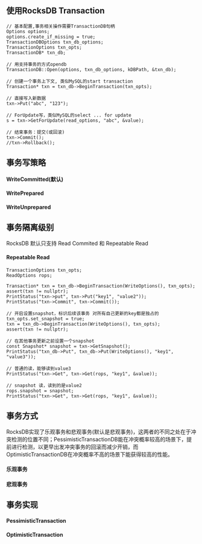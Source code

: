 ## 使用RocksDB Transaction
```
// 基本配置,事务相关操作需要TransactionDB句柄
Options options;
options.create_if_missing = true;
TransactionDBOptions txn_db_options;
TransactionOptions txn_opts;
TransactionDB* txn_db;

// 用支持事务的方式opendb
TransactionDB::Open(options, txn_db_options, kDBPath, &txn_db);

// 创建一个事务上下文, 类似MySQL的start transaction
Transaction* txn = txn_db->BeginTransaction(txn_opts);

// 直接写入新数据
txn->Put("abc", "123");

// ForUpdate写，类似MySQL的select ... for update
s = txn->GetForUpdate(read_options, "abc", &value); 

// 结束事务：提交(或回滚)
txn->Commit();      
//txn->Rollback();
```
## 事务写策略
#### WriteCommitted(默认)
#### WritePrepared
#### WriteUnprepared

## 事务隔离级别
RocksDB 默认只支持 Read Commited 和 Repeatable Read
#### Repeatable Read
```
TransactionOptions txn_opts;
ReadOptions rops;

Transaction* txn = txn_db->BeginTransaction(WriteOptions(), txn_opts);
assert(txn != nullptr);
PrintStatus("txn->put", txn->Put("key1", "value2"));
PrintStatus("txn->Commit", txn->Commit());

// 开启设置snapshot，标识后续该事务 对所有自己更新的key都是独占的
txn_opts.set_snapshot = true;
txn = txn_db->BeginTransaction(WriteOptions(), txn_opts);
assert(txn != nullptr);

// 在其他事务更新之前设置一个snapshot
const Snapshot* snapshot = txn->GetSnapshot();
PrintStatus("txn_db->Put", txn_db->Put(WriteOptions(), "key1", "value3"));

// 普通的读，能够读到value3
PrintStatus("txn->Get", txn->Get(rops, "key1", &value));

// snapshot 读，读到的是value2
rops.snapshot = snapshot;
PrintStatus("txn->Get", txn->Get(rops, "key1", &value));
```

## 事务方式
RocksDB实现了乐观事务和悲观事务(默认是悲观事务)，这两者的不同之处在于冲突检测的位置不同；PessimisticTransactionDB能在冲突概率较高的场景下，提前进行检测，以更早出发冲突事务的回滚而减少开销，而OptimisticTransactionDB在冲突概率不高的场景下能获得较高的性能。
#### 乐观事务
#### 悲观事务

## 事务实现
#### PessimisticTransaction
#### OptimisticTransaction
